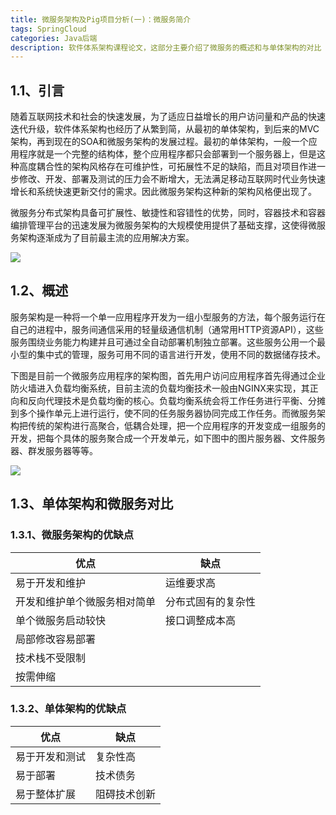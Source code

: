 ```yaml
---
title: 微服务架构及Pig项目分析(一)：微服务简介
tags: SpringCloud
categories: Java后端
description: 软件体系架构课程论文，这部分主要介绍了微服务的概述和与单体架构的对比
---
```


## 1.1、引言

​	随着互联网技术和社会的快速发展，为了适应日益增长的用户访问量和产品的快速迭代升级，软件体系架构也经历了从繁到简，从最初的单体架构，到后来的MVC架构，再到现在的SOA和微服务架构的发展过程。最初的单体架构，一般一个应用程序就是一个完整的结构体，整个应用程序都只会部署到一个服务器上，但是这种高度耦合性的架构风格存在可维护性，可拓展性不足的缺陷，而且对项目作进一步修改、开发、部署及测试的压力会不断增大，无法满足移动互联网时代业务快速增长和系统快速更新交付的需求。因此微服务架构这种新的架构风格便出现了。

​	微服务分布式架构具备可扩展性、敏捷性和容错性的优势，同时，容器技术和容器编排管理平台的迅速发展为微服务架构的大规模使用提供了基础支撑，这使得微服务架构逐渐成为了目前最主流的应用解决方案。

![](http://fl.ljuuu.com/img/20210317082811.png)

## 1.2、概述

​	服务架构是一种将一个单一应用程序开发为一组小型服务的方法，每个服务运行在自己的进程中，服务间通信采用的轻量级通信机制（通常用HTTP资源API），这些服务围绕业务能力构建并且可通过全自动部署机制独立部署。这些服务公用一个最小型的集中式的管理，服务可用不同的语言进行开发，使用不同的数据储存技术。

​	下图是目前一个微服务应用程序的架构图，首先用户访问应用程序首先得通过企业防火墙进入负载均衡系统，目前主流的负载均衡技术一般由NGINX来实现，其正向和反向代理技术是负载均衡的核心。负载均衡系统会将工作任务进行平衡、分摊到多个操作单元上进行运行，使不同的任务服务器协同完成工作任务。而微服务架构把传统的架构进行高聚合，低耦合处理，把一个应用程序的开发变成一组服务的开发，把每个具体的服务聚合成一个开发单元，如下图中的图片服务器、文件服务器、群发服务器等等。

![](http://fl.ljuuu.com/img/20210317082853.png)

## 1.3、单体架构和微服务对比

### 1.3.1、微服务架构的优缺点

| 优点                         | 缺点               |
| ---------------------------- | ------------------ |
| 易于开发和维护               | 运维要求高         |
| 开发和维护单个微服务相对简单 | 分布式固有的复杂性 |
| 单个微服务启动较快           | 接口调整成本高     |
| 局部修改容易部署             |                    |
| 技术栈不受限制               |                    |
| 按需伸缩                     |                    |

### 1.3.2、单体架构的优缺点

| 优点           | 缺点         |
| -------------- | ------------ |
| 易于开发和测试 | 复杂性高     |
| 易于部署       | 技术债务     |
| 易于整体扩展   | 阻碍技术创新 |







